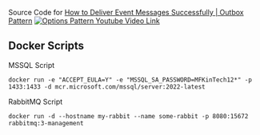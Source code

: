 Source Code for [How to Deliver Event Messages Successfully | Outbox Pattern](https://youtu.be/vM-WNyEiNk8)
[![Options Pattern Youtube Video Link](https://img.youtube.com/vi/MASk-qHgkpw/0.jpg)](https://www.youtube.com/watch?v=MASk-qHgkpw)

## Docker Scripts
MSSQL Script

    docker run -e "ACCEPT_EULA=Y" -e "MSSQL_SA_PASSWORD=MFKinTech12*" -p 1433:1433 -d mcr.microsoft.com/mssql/server:2022-latest

RabbitMQ Script

    docker run -d --hostname my-rabbit --name some-rabbit -p 8080:15672 rabbitmq:3-management
